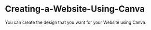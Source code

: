 # Creating-a-Website-Using-Canva
You can create the design that you want for your Website using Canva.
